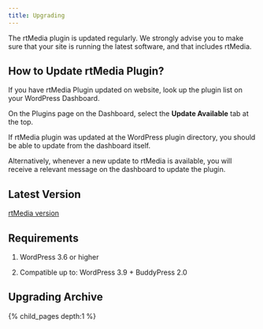 ```yaml
---
title: Upgrading
---
```


The rtMedia plugin is updated regularly.
We strongly advise you to make sure that your site is running the latest software,
and that includes rtMedia.


## How to Update rtMedia Plugin?


If you have rtMedia Plugin updated on website, look up the plugin list on your WordPress Dashboard.

On the Plugins page on the Dashboard, select the **Update Available** tab at the top.

If rtMedia plugin was updated at the WordPress plugin directory, you should be able to update from the dashboard itself.

Alternatively, whenever a new update to rtMedia is available, you will receive a relevant message on the dashboard to update the plugin.


## Latest Version


[rtMedia version](http://wordpress.org/plugins/buddypress-media/)


## Requirements


  1. WordPress 3.6 or higher


  2. Compatible up to: WordPress 3.9 + BuddyPress 2.0




## Upgrading Archive


{% child_pages depth:1 %}
